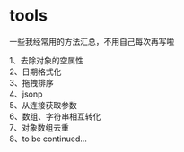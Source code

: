 # tools
一些我经常用的方法汇总，不用自己每次再写啦

1、去除对象的空属性<br>
2、日期格式化<br>
3、拖拽排序<br>
4、jsonp<br>
5、从连接获取参数<br> 
6、数组、字符串相互转化<br> 
7、对象数组去重<br>
8、to be continued...
